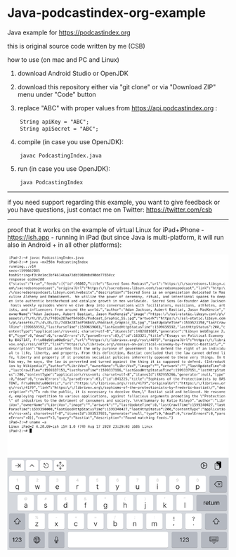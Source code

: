 # Java-podcastindex-org-example

Java example for https://podcastindex.org

this is original source code written by me (CSB)

how to use (on mac and PC and Linux)

1) download Android Studio or OpenJDK

2) download this repository either via "git clone" or via "Download ZIP" menu under "Code" button

3) replace "ABC" with proper values from https://api.podcastindex.org :
```
    String apiKey = "ABC";
    String apiSecret = "ABC";
```
4) compile (in case you use OpenJDK):
```
    javac PodcastingIndex.java
```
5) run (in case you use OpenJDK):
```
    java PodcastingIndex
```
***

if you need support regarding this example, you want to give feedback or you have questions, just contact me on Twitter: https://twitter.com/csb


***

proof that it works on the example of virtual Linux for iPad+iPhone - https://ish.app - running in iPad (but since Java is multi-platform, it will run also in Android + in all other platforms):


<img alt="podcastingindex.org example in Swift" src="https://raw.githubusercontent.com/ComicStrip/Java-podcastindex-org-example/main/20905CF8-6500-48B7-B31D-E11E4B8DD825.png">
